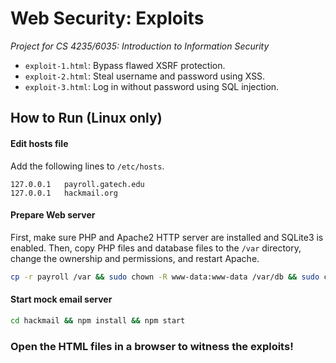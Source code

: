 # Web Security: Exploits
*Project for CS 4235/6035: Introduction to Information Security*
- `exploit-1.html`: Bypass flawed XSRF protection.
- `exploit-2.html`: Steal username and password using XSS.
- `exploit-3.html`: Log in without password using SQL injection.

## How to Run (Linux only)
#### Edit hosts file
Add the following lines to `/etc/hosts`.
```
127.0.0.1	payroll.gatech.edu
127.0.0.1	hackmail.org
```
#### Prepare Web server
First, make sure PHP and Apache2 HTTP server are installed and SQLite3 is enabled. Then, copy PHP files and database files to the `/var` directory, change the ownership and permissions, and restart Apache.
```bash
cp -r payroll /var && sudo chown -R www-data:www-data /var/db && sudo chown -R www-data:www-data /var/www && sudo chmod -R 755 /var/db && sudo chmod -R 755 /var/www && service apache2 restart
```
#### Start mock email server
```bash
cd hackmail && npm install && npm start
```
### Open the HTML files in a browser to witness the exploits!
